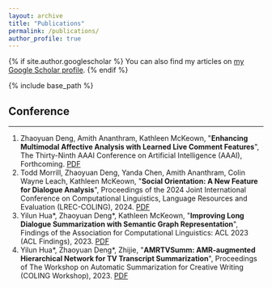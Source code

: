 ```yaml
---
layout: archive
title: "Publications"
permalink: /publications/
author_profile: true
---
```


{% if site.author.googlescholar %}
  You can also find my articles on <a href="{{site.author.googlescholar}}">my Google Scholar profile</a>.
{% endif %}

{% include base_path %}

## Conference
-----
1. Zhaoyuan Deng, Amith Ananthram, Kathleen McKeown, "**Enhancing Multimodal Affective Analysis with Learned Live Comment Features**", The Thirty-Ninth AAAI Conference on Artificial Intelligence (AAAI), Forthcoming. [PDF](https://arxiv.org/pdf/2410.16407)
2. Todd Morrill, Zhaoyuan Deng, Yanda Chen, Amith Ananthram, Colin Wayne Leach, Kathleen McKeown, "**Social Orientation: A New Feature for Dialogue Analysis**", Proceedings of the 2024 Joint International Conference on Computational Linguistics, Language Resources and Evaluation (LREC-COLING), 2024. [PDF](https://arxiv.org/pdf/2403.04770)
3. Yilun Hua*, Zhaoyuan Deng\*, Kathleen McKeown, "**Improving Long Dialogue Summarization with Semantic Graph Representation**", Findings of the Association for Computational Linguistics: ACL 2023 (ACL Findings), 2023. [PDF](https://aclanthology.org/2023.findings-acl.871.pdf)
4. Yilun Hua*, Zhaoyuan Deng\*, Zhijie, "**AMRTVSumm: AMR-augmented Hierarchical Network for TV Transcript Summarization**", Proceedings of The Workshop on Automatic Summarization for Creative Writing (COLING Workshop), 2023. [PDF](https://aclanthology.org/2022.creativesumm-1.6.pdf)




